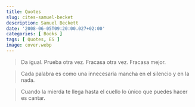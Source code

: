 ```yaml
---
title: Quotes
slug: cites-samuel-becket
description: Samuel Beckett
date: '2008-06-05T09:20:00.027+02:00'
categories: [ Books ]
tags: [ Quotes, ES ]
image: cover.webp
---
```


> Da igual. Prueba otra vez. Fracasa otra vez. Fracasa mejor.

> Cada palabra es como una innecesaria mancha en el silencio y en la nada.

> Cuando la mierda te llega hasta el cuello lo único que puedes hacer es cantar.
